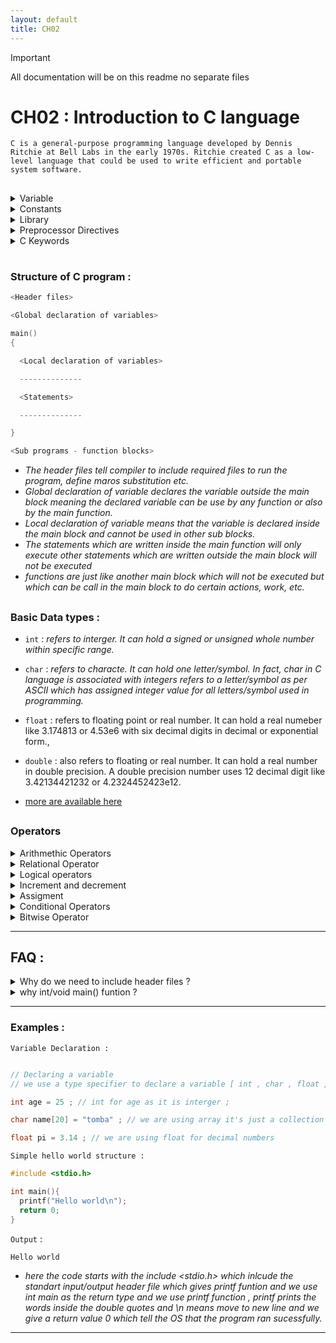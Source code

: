 ```yaml
---
layout: default
title: CH02
---
```

> [!IMPORTANT]
> All documentation will be on this readme no separate files

# CH02 : Introduction to C language 

`C is a general-purpose programming language developed by Dennis Ritchie at Bell Labs in the early 1970s. Ritchie created C as a low-level language that could be used to write efficient and portable system software.`

##

<details>
  <summary>
    Variable  
  </summary>
  
- `A variable is an identifier or a name which is used to refer a value and this value varies or changes during the program execution.`<br>
*example* : *name = tomba , surname = laisharam, age=25*
- `How to declare a variable in C ?`
  - We use a data type specifier along with the variable
     - e.g : `int age ;` , *int is a data type for interger and age is the name of variable*
- `Two types of Variable` :
  - `Global Variable` : *Variable which are declared outside the main function block, and they can be used in the main program block and sub program block like functions.*
  - `Local Variable `: *Variable which are declared inside the main function block, and they are used only in the block in which they are declared. Sub programs or functions can also have local variable.*
- `Initialization and Assignment`

  - `Initialization`: *When we declare a variable and give it a value at the same time, it's called initialization.*
    - **Example**: 
      ```c
      int age = 32;
      ```
      We declare an integer variable named `age` and assign it the value 32 at the same time.

  - `Assignment`: *When we give a new value to an already declared variable, it's called assignment.*
    - **Example**: 
      ```c
      age = 25;
      ```
      The variable `age` was already initialized with the value 32, and now we are updating it to 25.

    - Assignment is not limited to changing values. If a variable was declared but not initialized, we can assign a value to it later.
      - **Example**:
        ```c
        int age;     // Declaration without initialization
        age = 30;    // Assignment after declaration
        ```
</details>

<details>
  <summary>
    Constants
  </summary>

- `Constant : Any unchanged value in a program during program execution is called a constant .`
  
- `Different Types of Constant `:
  
    - `Numeric Constants` :
      
        - 1.`Interger Constant `: *An interger constant is a signed or unsigned whole number.*
          - e.g `-24, 52, 102`
            
        - 2.`Real or Floating Point Constant` : *Any signed or unsigned number with fractional part is called real or floating point constant*
            - e.g `3.14, 0.234, 0.42e-32`
              
    - `String or Character constant` :
      
        - 1.`Single character string constant` : *Any letter or character enclosed in single apostrophe is called single character sting constant*
            - e.g `'h', 'a' , '+'`
              
        - 2.`String of characters constant` : *Any string of characters consisting of letters, digits, and symbols enclosed in double quotes is called string of characters constant*
            - e.g `"letters", "number02" , "person+name+$`
              
</details>

<details>

<summary>
  Library
</summary>

- `Library` :  *A library in C is a collection of pre-compiled functions and routines that can be used in programs to perform common tasks, such as input/output, string handling, or math operations.*

-  `Common Librarys`:

      - `stdio.h` : *provides function and others assets for input/output*

      - `conio.h` : *short for console input output , is a library used by some older compilers like TURBOC++ compiler, that provide functions like getch,clrscr,etc but it's a outdated library*
    
      - `math.h` : *provides mathematical funtions to perform mathematical calculations , funcitons include sqrt, pow,etc*
    
      - `string.h` : *provide funtions for manipilating strings in c , functions include strcpy,strcmp,strlen ,etc*

      - `stdlib.h` : *provides system related functions , like system,malloc,calloc,free for dynaminc memory allocation*
 
> Sometimes Programmers write their own librarys for their specific needs

</details>

<details>
<summary>Preprocessor Directives</summary>

- `Preprocessor directives in C are instructions that are processed by the C preprocessor before the actual compilation of the program begins. These directives begin with the symbol # and are used to include files, define constants or macros, and control the compilation process conditionally.`
  
- `Types of Preprocessor directives` :
  - 1. `File Inclusion` :  *Used to include contents of another file , `syntax : #include <file>`*

  - 2. `Macro Definition` : *Used to define symbolic constant or macro , `example : #define MONTH 30`*

  - [more are available here](https://www.geeksforgeeks.org/cc-preprocessors/) 
  
</details>

<details>
  <summary>
    C Keywords 
  </summary>

`There are 32 available Keywords in C (version C98/C90)`

```c
auto        break       case        char        const
continue    default     do          double      else
enum        extern      float       for         goto
if          int         long        register    return
short       signed      sizeof      static      struct
switch      typedef     union       unsigned    void
volatile    while
```

  
</details>


#


### Structure of C program :
```c
<Header files>

<Global declaration of variables>

main()
{

  <Local declaration of variables>

  --------------

  <Statements>

  --------------

}

<Sub programs - function blocks>
```

- *The header files tell compiler to include required files to run the program, define maros substitution etc.*
- *Global declaration of variable declares the variable outside the main block meaning the declared variable can be use by any function or also by the main function.*
- *Local declaration of variable means that the variable is declared inside the main block and cannot be used in other sub blocks.*
- *The statements which are written inside the main function will only execute other statements which are written outside the main block will not be executed*
- *functions are just like another main block which will not be executed but which can be call in the main block to do certain actions, work, etc.*

##

### Basic Data types :

- `int` : *refers to interger. It can hold a signed or unsigned whole number within specific range.*
  
- `char` : *refers to characte. It can hold one letter/symbol. In fact, char in C language is associated with integers refers to a letter/symbol as per ASCII which has assigned integer value for all letters/symbol used in programming.*
  
- `float` : refers to floating point or real number. It can hold a real numeber like 3.174813 or 4.53e6 with six decimal digits in decimal or exponential form.,

- `double` : also refers to floating or real number. It can hold a real number in double precision. A double precision number uses 12 decimal digit like 3.42134421232 or 4.2324452423e12.

- [more are available here](https://www.geeksforgeeks.org/data-types-in-c/)

## 

### Operators 

<details>
  <summary>
    Arithmethic Operators 
  </summary>
  
- `+ : addition` , *1 + 1 = 2* 
- `- : substraction`, *2 - 1 = 1*
- `* : multiplication`, *2 * 3 = 6*
- `/ : division`, *8 / 2 = 4*

</details>

<details>
  <summary>
    Relational Operator
  </summary>

- `< : less than` : *5 < 2 : FALSE*

- `> : greater than` : *5 > 2 : TRUE*

- `<= : less than or equal to` : *5 <= 2 : FALSE*

- `>= : greater than or equal to` : *5 >= 2 : TRUE*

- `== : equal to` : *5 == 2 : FALSE* or *5 == 5 : TRUE*

- `!= : not equal to` : *5 != 2 : TRUE*

</details>

<details>
  <summary>
    Logical operators
  </summary>


-`&& : AND` : Returns TRUE if all the given condition or statement are true , if any statement is false , it will always return FALSE <br> *e.g (5<2) && (5>2) : FALSE*

-`|| : OR` : Return TRUE if any of the given condition or statement are true, if none of the condition is TRUE , it will always return FALSE <br> *e.g (5<2) || (5>3) : TRUE*  

-`! : NOT` : Return TRUE if the condition is FALSE , if the condtion is TRUE , it will always return FALSE <br> *e.g !(5<2) : TRUE*


`TRUTH TABLE FOR AND(&&)`


| `OPERAND 1` | `OPERAND 2` | `RESULT` |
| -- | -- | -- |
| `true` | `true` | `true` |
| `true` | `false` | `false` | 
| `false` | `true` | `false` |
| `false` | `false` | `false` |


`TRUTH TABLE FOR OR(||)`


| `OPERAND 1` | `OPERAND 2` | `RESULT` |
| -- | -- | -- |
| `true` | `true` | `true` |
| `true` | `false` | `true` | 
| `false` | `true` | `true` |
| `false` | `false` | `false` |


`TRUTH TABLE FOR NOT(!)`

| `OPERAND` | `RESULT` |
| -- | -- |
| `true` |  `false` |
| `false` | `true` | 

</details>

<details>
  <summary>
    Increment and decrement 
  </summary>


### In the C programming language, increment and decrement are operators that are used to increase or decrease the value of a variable by 1, respectively.

## Increment

The increment operator in C is represented by the `++` symbol. It can be used in two ways:

1. **Pre-increment**: `++variable`
   - The value of the variable is incremented by 1 before it is used in the expression.
   - Example: `x = ++y;` (first increments `y` by 1, then assigns the new value of `y` to `x`)

2. **Post-increment**: `variable++`
   - The value of the variable is used in the expression first, and then it is incremented by 1.
   - Example: `x = y++;` (first assigns the current value of `y` to `x`, then increments `y` by 1)

## Decrement

The decrement operator in C is represented by the `--` symbol. It can also be used in two ways:

1. **Pre-decrement**: `--variable`
   - The value of the variable is decremented by 1 before it is used in the expression.
   - Example: `x = --y;` (first decrements `y` by 1, then assigns the new value of `y` to `x`)

2. **Post-decrement**: `variable--`
   - The value of the variable is used in the expression first, and then it is decremented by 1.
   - Example: `x = y--;` (first assigns the current value of `y` to `x`, then decrements `y` by 1)

Here's an example to illustrate the difference between pre-increment/decrement and post-increment/decrement:

```c
int x = 5;
int y = 10;

// Pre-increment
x = ++y; // x = 11, y = 11

// Post-increment
x = y++; // x = 11, y = 12

// Pre-decrement
x = --y; // x = 11, y = 11

// Post-decrement
x = y--; // x = 12, y = 11
```
  
</details>

<details>
  <summary>
    Assigment
  </summary>


In C programming, assignment operators are used to assign values to variables. The most common assignment operator is the equal sign (=), but there are several compound assignment operators that combine an arithmetic operation with assignment. Here's a brief explanation of some of these operators, along with examples in C code format.

Simple Assignment (=)
Assigns the value on the right to the variable on the left.

```c
int x = 10;  // x is now 10
```

Addition Assignment (+=)
Adds the right operand to the left operand and assigns the result to the left operand.

```c
int x = 10;
x += 5;  // x is now 15 (10 + 5)
```

Subtraction Assignment (-=)
Subtracts the right operand from the left operand and assigns the result to the left operand.

```c
int x = 10;
x -= 3;  // x is now 7 (10 - 3)
```

Multiplication Assignment (*=)
Multiplies the left operand by the right operand and assigns the result to the left operand.

```c
int x = 10;
x *= 2;  // x is now 20 (10 * 2)
```

Division Assignment (/=)
Divides the left operand by the right operand and assigns the result to the left operand.

```c
int x = 10;
x /= 2;  // x is now 5 (10 / 2)
```

Modulus Assignment (%=)
Takes the modulus using the left operand and the right operand and assigns the result to the left operand.

```c
int x = 10;
x %= 3;  // x is now 1 (10 % 3)
```

Bitwise AND Assignment (&=)
Performs a bitwise AND operation on the left operand and the right operand and assigns the result to the left operand.

```c

int x = 0b1010;
x &= 0b1100;  // x is now 0b1000 (0b1010 & 0b1100)
```

Bitwise OR Assignment (|=)
Performs a bitwise OR operation on the left operand and the right operand and assigns the result to the left operand.

```c

int x = 0b1010;
x |= 0b0011;  // x is now 0b1011 (0b1010 | 0b0011)
```

Bitwise XOR Assignment (^=)
Performs a bitwise XOR operation on the left operand and the right operand and assigns the result to the left operand.


```c

int x = 0b1010;
x ^= 0b0101;  // x is now 0b1111 (0b1010 ^ 0b0101)
```

These compound assignment operators provide a shorthand way to update the value of a variable based on its current value. They are widely used in C programming to make code more concise and readable.
  
</details>


<details>

<summary>
  Conditional Operators
</summary>
<br>

Conditional Operator or Ternary operator is used to check a condition and select a value of the condition depending on the value of the condition.
It's just a shorter version of if-else statement completed in one line. 

- `Ternary operator in c` : *syntax :* `(condition)? value 1 : value 2 ;`,
- If the condition is *TRUE* it will execute the `value 1` and if the condition is *FALSE* it will execute the `value 2`.

<br>

`Comparision Ternary and if-else operator :`

<br>

`Ternary`

```c
int a = 10 ;
int b = 15 ;
int big;

big = (a>b)? a : b ; 
```

<br>

`If-else`

```c
int a = 10;
int b = 15;
int big;

if (a>b){
big = a;
}
else {
big = b;
}
```

</details>


<details>
<summary>
  Bitwise Operator
</summary>

>Recommanded not to focus much on these as they are for advance programmers who manages data at bit level<br>
>Some Research on Binary numbers and Base 2 number system will help understand these better ! 

## 🔹 What Are Bitwise Operators?

Bitwise operators work on **individual bits** (0s and 1s) of integer values.  
They perform operations at the binary level.

---

## 🔹 Why Use Bitwise Operators?

They are useful for:
- Low-level hardware programming
- Efficient memory or flag manipulation
- Performance optimization

---

## 🔹 Bitwise Operators in C

| Operator | Name         | Description                                                |
|----------|--------------|------------------------------------------------------------|
| `&`      | AND          | 1 if **both bits** are 1                                   |
| `\|`      | OR           | 1 if **at least one** bit is 1                             |
| `^`      | XOR          | 1 if **only one** of the bits is 1                         |
| `~`      | NOT          | **Flips** all bits (0 becomes 1, and 1 becomes 0)          |
| `<<`     | Left Shift   | Shifts bits **left**, fills 0s on the right                |
| `>>`     | Right Shift  | Shifts bits **right**, removes bits from the end           |

---

## 🔹 Example in C

```c
#include <stdio.h>

int main() {
    int a = 5;   // Binary: 00000101
    int b = 3;   // Binary: 00000011

    printf("a & b = %d\n", a & b);  // 00000001 -> 1
    printf("a | b = %d\n", a | b);  // 00000111 -> 7
    printf("a ^ b = %d\n", a ^ b);  // 00000110 -> 6
    printf("~a = %d\n", ~a);        // In 8-bit: 11111010 -> -6 (2's complement)
    printf("a << 1 = %d\n", a << 1); // 00001010 -> 10
    printf("a >> 1 = %d\n", a >> 1); // 00000010 -> 2

    return 0;
}
```

---

## 🔹 Quick Bit Reference

```text
a = 5  = 00000101
b = 3  = 00000011

a & b  = 00000001 = 1
a | b  = 00000111 = 7
a ^ b  = 00000110 = 6
~a     = 11111010 = -6 (in 2's complement)
a << 1 = 00001010 = 10
a >> 1 = 00000010 = 2
```

---

</details>

---

## FAQ :

<details>

<summary>
Why do we need to include header files ? 
</summary>


### Why do we need to include header files ?

`We include header file because they contain pre-define functions , macros which will help us write a program without making complex functions .`

*We can also write a program without including a header file but we need to write our own functions like example we do not want to include the stdio.h header file but this header file give us the required functions for input/output like printf and scanf so if we do not include the stdio.h header file we need to make a custom funtion for printing and getting user input like printf and scanf by ourself*

### TL;DR 

`We include header file to use pre-define functions , macros so if we do not include them we need to make the funtions ourself`


</details>

<details>

<summary>
  why int/void main() funtion ?
</summary>

### Why most of the time main() has int/void next to it like int/void main() ? 

> using void is also discourage for large projects

`Main function is the only function which is executed by the program. So a funtion need a type right ? so we are specifying the type of our main funtion int meaning it was a integer return type and void means no return type and the OS also checks for return type to determine what happen to the program running ?`

- *For every funtion there should be a type and the types can be our choice wheather int/void it totally depends on us*<br>
- *if we want to debug our code we specify the return type to `int`  to main because when the main program executes successfully it return 0 and when it had error it return 1*<br>
- *if we dont want to debug or bother with returns we specify `void` to main because when it executes it will not return anything*<br>
- *the OS or the system check the program running so it check via the return type if return was 1 it knows the program has ran into an error and will notify you*

### TL;DR

`We use int/void to main because main is also a funtion and every funtion needs its type to determine return type and we use int when we need to debug code because it returns 0 when it works and 1 when it gives error and we use void to specify no return type meaning nothing will return and bother and the os also check the program condition using return values`.

--- 

### 🙃 After this did i just sense another question XD ? if not 😳 i will try to list it 

### Q. Then why can't we use char main() or float main() ?

`We can use char or float type with main but it is highly discourage because the OS or the system checking the program condition via the return value
will not be able to understand char return and float return as said in the above that 0 and 1 are used for success and error and there are no know values for char and float return.`

### TL;DR 

`We can use char or float main but it is highly discourage as the OS will not know the return values because the OS does not have any idea what a char or float return means as it works on 0 and 1 for return`

</details>

---

### Examples :

`Variable Declaration : `

```c

// Declaring a variable 
// we use a type specifier to declare a variable [ int , char , float , double] choose the required type

int age = 25 ; // int for age as it is interger ;

char name[20] = "tomba" ; // we are using array it's just a collection of many char

float pi = 3.14 ; // we are using float for decimal numbers 
```



`Simple hello world structure : `

```c
#include <stdio.h>

int main(){
  printf("Hello world\n");
  return 0;
}
```

`Output` :
  ```
Hello world

```


- *here the code starts with the include <stdio.h>  which inlcude the standart input/output header file which gives printf funtion and we use int main as the return type and we use printf function , printf prints the words inside the double quotes and \n means move to new line and we give a return value 0 which tell the OS that the program ran sucessfully.*

---





